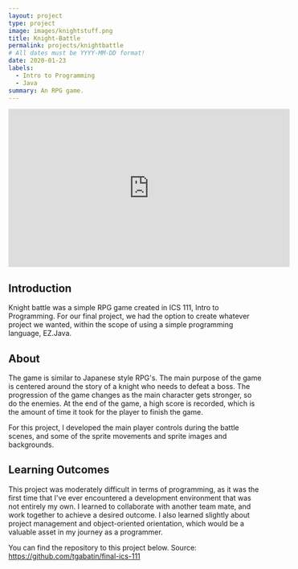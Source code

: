 ```yaml
---
layout: project
type: project
image: images/knightstuff.png
title: Knight-Battle
permalink: projects/knightbattle
# All dates must be YYYY-MM-DD format!
date: 2020-01-23
labels:
  - Intro to Programming
  - Java
summary: An RPG game.
---
```


<iframe width="560" height="315" src="https://www.youtube.com/embed/C-bpv4Kh5Bo" frameborder="0" allow="accelerometer; autoplay; encrypted-media; gyroscope; picture-in-picture" allowfullscreen></iframe>



## Introduction
Knight battle was a simple RPG game created in ICS 111, Intro to Programming. For our final project, we had the option to create whatever project we wanted, within the scope of using a simple programming language, EZ.Java. 

## About
The game is similar to Japanese style RPG's. The main purpose of the game is centered around the story of a knight who needs to defeat a boss. The progression of the game changes as the main character gets stronger, so do the enemies. At the end of the game, a high score is recorded, which is the amount of time it took for the player to finish the game. 

For this project, I developed the main player controls during the battle scenes, and some of the sprite movements and sprite images and backgrounds. 

## Learning Outcomes
This project was moderately difficult in terms of programming, as it was the first time that I've ever encountered a development environment that was not entirely my own. I learned to collaborate with another team mate, and work together to achieve a desired outcome. I also learned slightly about project management and object-oriented orientation, which would be a valuable asset in my journey as a programmer. 

You can find the repository to this project below. 
Source: https://github.com/tgabatin/final-ics-111
